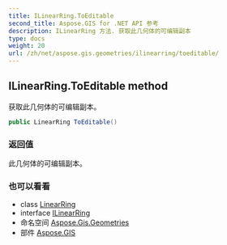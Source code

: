 ```yaml
---
title: ILinearRing.ToEditable
second_title: Aspose.GIS for .NET API 参考
description: ILinearRing 方法. 获取此几何体的可编辑副本
type: docs
weight: 20
url: /zh/net/aspose.gis.geometries/ilinearring/toeditable/
---
```

## ILinearRing.ToEditable method

获取此几何体的可编辑副本。

```csharp
public LinearRing ToEditable()
```

### 返回值

此几何体的可编辑副本。

### 也可以看看

* class [LinearRing](../../linearring/)
* interface [ILinearRing](../)
* 命名空间 [Aspose.Gis.Geometries](../../ilinearring/)
* 部件 [Aspose.GIS](../../../)


